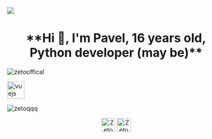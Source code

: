 <img src="https://i.pinimg.com/originals/b2/2a/a2/b22aa22b2f3f55b6468361158d52e2e7.gif" object-fit="cover">

<h1 align="center">**Hi 👋, I'm Pavel, 16 years old, Python developer (may be)**</h1>

<p align="left"> <img src="https://komarev.com/ghpvc/?username=zetooffical" alt="zetooffical"/> </p>

<p align="left"><img src="https://devicons.github.io/devicon/devicon.git/icons/python/python-original.svg" alt="vuejs" width="40" height="40"/></p>

<img align="center" src="https://github-readme-stats.vercel.app/api?username=ZetoOffical&show_icons=true" alt="zetoqqq"/>

<p align="center">
<a href="https://linkedin.com/in/mikield" target="blank"><img align="center" src="https://cdn1.iconfinder.com/data/icons/andriod-app-logo/32/icon_telegram-256.png" alt="ZetoOffical" height="32" width="32"/></a>
<a href="https://instagram.com/mikield" target="blank"><img align="center" src="https://cdn1.iconfinder.com/data/icons/andriod-app-logo/32/icon_vk-256.png" alt="ZetoOffical" height="32" width="32"/></a>
</p>
